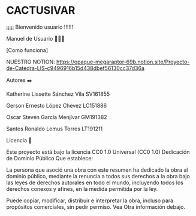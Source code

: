 # CACTUSIVAR



¡¡¡¡¡ Bienvenido usuario !!!!!!



Manuel de Usuario 🧑🏻‍💻

[Como funciona] 


NUESTRO NOTION:
https://opaque-megaraptor-69b.notion.site/Proyecto-de-Catedra-LIS-c9496916b15d438dbef56130cc37d36a


Autores ✒️



Katherine Lissette Sánchez Vila                SV161855

Gerson Ernesto López Chevez                    LC151886

Oscar Steven García Menjívar                   GM191382

Santos Ronaldo Lemus Torres                    LT191211



Licencia 📄

Este proyecto está bajo la licencia CC0 1.0 Universal (CC0 1.0) Dedicación de Dominio Público
Que establece:

La persona que asoció una obra con este resumen ha dedicado la obra al dominio público, mediante la renuncia a todos 
sus derechos 
a la obra bajo las leyes de derechos autorales en todo el mundo, 
incluyendo todos los derechos conexos y afines, en la medida permitida por la ley.

Puede copiar, modificar, distribuir e interpretar la obra, incluso para propósitos comerciales, 
sin pedir permiso. Vea Otra información debajo.





